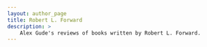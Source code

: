 ```yaml
---
layout: author_page
title: Robert L. Forward
description: >
    Alex Gude's reviews of books written by Robert L. Forward.
---
```

